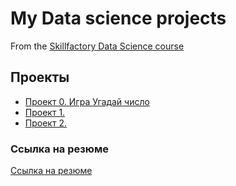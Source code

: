 # My Data science projects
From the [Skillfactory Data Science course](https://skillfactory.ru/data-scientist-pro)

## Проекты
* [Проект 0. Игра Угадай число](https://github.com/DaryaB007/DS_sf/tree/main/project_0)
* [Проект 1.   ]()
* [Проект 2.   ]()

### Ссылка на резюме
[Ссылка на резюме]()